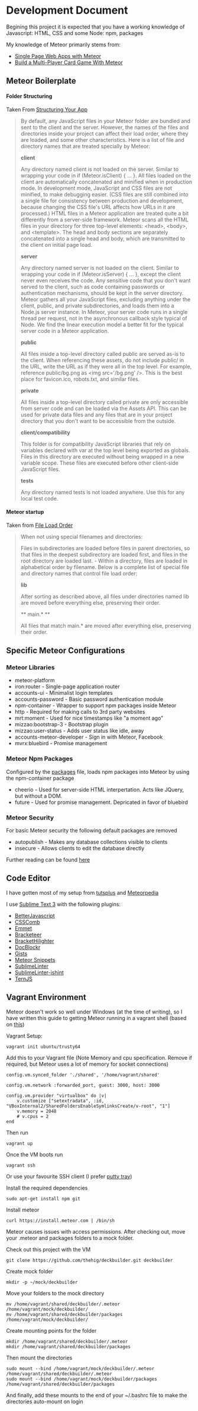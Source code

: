 # Development Document

Begining this project it is expected that you have a working knowledge of Javascript: HTML, CSS and some Node: npm, packages

My knowledge of Meteor primarily stems from:
* [Single Page Web Apps with Meteor](https://code.tutsplus.com/courses/single-page-web-apps-with-meteor)
* [Build a Multi-Player Card Game With Meteor](https://code.tutsplus.com/courses/build-a-multi-player-card-game-with-meteor)

## Meteor Boilerplate

#### Folder Structuring

Taken From [Structuring Your App](http://docs.meteor.com/#/full/structuringyourapp)

> By default, any JavaScript files in your Meteor folder are bundled and sent to the client and the server. However, the names of the files and directories inside your project can affect their load order, where they are loaded, and some other characteristics. Here is a list of file and directory names that are treated specially by Meteor:
>
> **client**
>
> Any directory named client is not loaded on the server. Similar to wrapping your code in if (Meteor.isClient) { ... }. All files loaded on the client are automatically concatenated and minified when in production mode. In development mode, JavaScript and CSS files are not minified, to make debugging easier. (CSS files are still combined into a single file for consistency between production and development, because changing the CSS file's URL affects how URLs in it are processed.)
> HTML files in a Meteor application are treated quite a bit differently from a server-side framework. Meteor scans all the HTML files in your directory for three top-level elements: &lt;head&gt;, &lt;body&gt;, and &lt;template&gt;. The head and body sections are separately concatenated into a single head and body, which are transmitted to the client on initial page load.
>
> **server**
>
> Any directory named server is not loaded on the client. Similar to wrapping your code in if (Meteor.isServer) { ... }, except the client never even receives the code. Any sensitive code that you don't want served to the client, such as code containing passwords or authentication mechanisms, should be kept in the server directory.
> Meteor gathers all your JavaScript files, excluding anything under the client, public, and private subdirectories, and loads them into a Node.js server instance. In Meteor, your server code runs in a single thread per request, not in the asynchronous callback style typical of Node. We find the linear execution model a better fit for the typical server code in a Meteor application.
>
> **public**
>
> All files inside a top-level directory called public are served as-is to the client. When referencing these assets, do not include public/ in the URL, write the URL as if they were all in the top level. For example, reference public/bg.png as &lt;img src='/bg.png' /&gt;. This is the best place for favicon.ico, robots.txt, and similar files.
>
> **private**
>
> All files inside a top-level directory called private are only accessible from server code and can be loaded via the Assets API. This can be used for private data files and any files that are in your project directory that you don't want to be accessible from the outside.
>
> **client/compatibility**
>
> This folder is for compatibility JavaScript libraries that rely on variables declared with var at the top level being exported as globals. Files in this directory are executed without being wrapped in a new variable scope. These files are executed before other client-side JavaScript files.
>
> **tests**
>
> Any directory named tests is not loaded anywhere. Use this for any local test code.
			

#### Meteor startup

Taken from [File Load Order](http://docs.meteor.com/#/full/fileloadorder)

> When not using special filenames and directories:
> 
> Files in subdirectories are loaded before files in parent directories, so that files in the deepest subdirectory are loaded first, and files in the root directory are loaded last. - Within a directory, files are loaded in alphabetical order by filename.
> Below is a complete list of special file and directory names that control file load order:
> 
> **lib**
> 
> After sorting as described above, all files under directories named lib are moved before everything else, preserving their order.
> 
> ** main.* **
> 
> All files that match main.* are moved after everything else, preserving their order.

## Specific Meteor Configurations

### Meteor Libraries

* meteor-platform
* iron:router					- Single-page application router
* accounts-ui					- Minimalist login templates
* accounts-password				- Basic password authentication module
* npm-container					- Wrapper to support npm packages inside Meteor
* http							- Required for making calls to 3rd party websites
* mrt:moment					- Used for nice timestamps like "a moment ago"
* mizzao:bootstrap-3			- Bootstrap plugin
* mizzao:user-status			- Adds user status like idle, away
* accounts-meteor-developer		- Sign in with Meteor, Facebook
* mvrx:bluebird					- Promise management

### Meteor Npm Packages

Configured by the [packages](packages.json) file, loads npm packages into Meteor by using the npm-container package

* cheerio 	- Used for server-side HTML interpertation. Acts like JQuery, but without a DOM.
* future 	- Used for promise management. Depricated in favor of bluebird

### Meteor Security

For basic Meteor security the following default packages are removed

* autopublish					- Makes any database collections visible to clients
* insecure						- Allows clients to edit the database directly

Further reading can be found [here](https://www.discovermeteor.com/blog/meteor-and-security/)

## Code Editor

I have gotten most of my setup from [tutsplus](https://code.tutsplus.com/courses/perfect-workflow-in-sublime-text-2) and [Meteorpedia](http://www.meteorpedia.com/read/Sublime_Text)

I use [Sublime Text 3]() with the following plugins:

* [BetterJavascript](https://github.com/int3h/sublime-better-javascript)
* [CSSComb](https://github.com/csscomb/sublime-csscomb)
* [Emmet](http://emmet.io/)
* [Bracketeer](https://github.com/colinta/SublimeBracketeer)
* [BracketHilighter](https://github.com/facelessuser/BracketHighlighter)
* [DocBlockr](https://github.com/spadgos/sublime-jsdocs)
* [Gists](https://github.com/condemil/Gist)
* [Meteor Snippets](https://github.com/mrtnbroder/meteor-snippets)
* [SublimeLinter](http://www.sublimelinter.com/en/latest/)
* [SublimeLinter-jshint](https://packagecontrol.io/packages/SublimeLinter-jshint)
* [TernJS](http://emmet.io/blog/sublime-tern/)

## Vagrant Environment

Meteor doesn't work so well under Windows (at the time of writing), so I have written this guide to getting Meteor running in a vagrant shell (based on [this](https://gist.github.com/gabrielhpugliese/5855677))

Vagrant Setup:

    vagrant init ubuntu/trusty64

Add this to your Vagrant file (Note Memory and cpu specification. Remove if required, but Meteor uses a lot of memory for socket connections)

    config.vm.synced_folder './shared', '/home/vagrant/shared'

    config.vm.network :forwarded_port, guest: 3000, host: 3000

    config.vm.provider "virtualbox" do |v|
        v.customize ["setextradata", :id, "VBoxInternal2/SharedFoldersEnableSymlinksCreate/v-root", "1"]
        v.memory = 2048
        # v.cpus = 2
    end

Then run

    vagrant up

Once the VM boots run

    vagrant ssh

Or use your favourite SSH client (I prefer [putty tray](https://puttytray.goeswhere.com/))

Install the required dependencies

    sudo apt-get install npm git

Install meteor

    curl https://install.meteor.com | /bin/sh

Meteor causes issues with access permissions. After checking out, move your .meteor and packages folders to a mock folder.

Check out this project with the VM

    git clone https://github.com/thehig/deckbuilder.git deckbuilder

Create mock folder

    mkdir -p ~/mock/deckbuilder

Move your folders to the mock directory

    mv /home/vagrant/shared/deckbuilder/.meteor /home/vagrant/mock/deckbuilder/
    mv /home/vagrant/shared/deckbuilder/packages /home/vagrant/mock/deckbuilder/

Create mounting points for the folder

    mkdir /home/vagrant/shared/deckbuilder/.meteor
    mkdir /home/vagrant/shared/deckbuilder/packages

Then mount the directories

    sudo mount --bind /home/vagrant/mock/deckbuilder/.meteor /home/vagrant/shared/deckbuilder/.meteor
    sudo mount --bind /home/vagrant/mock/deckbuilder/packages /home/vagrant/shared/deckbuilder/packages

And finally, add these mounts to the end of your ~/.bashrc file to make the directories auto-mount on login